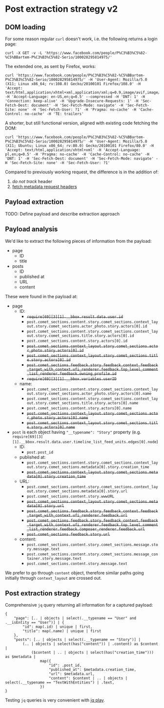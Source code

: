 # Post extraction strategy v2

## DOM loading

For some reason regular `curl` doesn't work, i.e. the following returns a login page:

```
curl -X GET -v -L 'https://www.facebook.com/people/P%C3%B3%C5%82-%C5%BBartem-P%C3%B3%C5%82-Serio/100028295814975/'
```

The extended one, as sent by Firefox, works:

```
curl 'https://www.facebook.com/people/P%C3%B3%C5%82-%C5%BBartem-P%C3%B3%C5%82-Serio/100028295814975/' -H 'User-Agent: Mozilla/5.0 (X11; Linux x86_64; rv:108.0) Gecko/20100101 Firefox/108.0' -H 'Accept: text/html,application/xhtml+xml,application/xml;q=0.9,image/avif,image/webp,*/*;q=0.8' -H 'Accept-Language: en-US,en;q=0.5' --compressed -H 'DNT: 1' -H 'Connection: keep-alive' -H 'Upgrade-Insecure-Requests: 1' -H 'Sec-Fetch-Dest: document' -H 'Sec-Fetch-Mode: navigate' -H 'Sec-Fetch-Site: none' -H 'Sec-Fetch-User: ?1' -H 'Pragma: no-cache' -H 'Cache-Control: no-cache' -H 'TE: trailers'
```

A shorter, but still functional version, aligned with existing code fetching the DOM:

```
curl 'https://www.facebook.com/people/P%C3%B3%C5%82-%C5%BBartem-P%C3%B3%C5%82-Serio/100028295814975/' -H 'User-Agent: Mozilla/5.0 (X11; Ubuntu; Linux x86_64; rv:80.0) Gecko/20100101 Firefox/80.0' -H 'Accept: text/html,application/xhtml+xml' -H 'Accept-Language: pl,en;q=0.5' -H 'Pragma: no-cache' -H 'Cache-Control: no-cache' -H 'DNT: 1' -H 'Sec-Fetch-Dest: document' -H 'Sec-Fetch-Mode: navigate' -H 'Sec-Fetch-Site: none' -H 'Sec-Fetch-User: ?1'
```

Compared to previously working request, the difference is in the addition of:

1. _do not track_ header
2. [fetch metadata request headers](https://developer.mozilla.org/en-US/docs/Glossary/Fetch_metadata_request_header)

## Payload extraction

TODO: Define payload and describe extraction approach

## Payload analysis

We'd like to extract the following pieces of information from the payload:

* page
  * ID
  * title
* posts
  * ID
  * published at
  * URL
  * content

These were found in the payload at:

* page
  * ID:
    * ~~`require[69][3][1].__bbox.result.data.user.id`~~
    * `post.comet_sections.content.story.comet_sections.context_layout.story.comet_sections.actor_photo.story.actors[0].id`
    * `post.comet_sections.content.story.comet_sections.context_layout.story.comet_sections.title.story.actors[0].id`
    * `post.comet_sections.content.story.actors[0].id`
    * ~~`post.comet_sections.context_layout.story.comet_sections.actor_photo.story.actors[0].id`~~
    * ~~`post.comet_sections.context_layout.story.comet_sections.title.story.actors[0].id`~~
    * ~~`post.comet_sections.feedback.story.feedback_context.feedback_target_with_context.ufi_renderer.feedback.top_level_comment_list_renderer.feedback.owning_profile.id`~~
    * ~~`require[69][3][1].__bbox.variables.userID`~~
  * name:
    * `post.comet_sections.content.story.comet_sections.context_layout.story.comet_sections.actor_photo.story.actors[0].name`
    * `post.comet_sections.content.story.comet_sections.context_layout.story.comet_sections.title.story.actors[0].name`
    * `post.comet_sections.content.story.actors[0].name`
    * ~~`post.comet_sections.context_layout.story.comet_sections.actor_photo.story.actors[0].name`~~
    * ~~`post.comet_sections.context_layout.story.comet_sections.title.story.actors[0].name`~~
* `post` is each object having `"__typename": "Story"` property (e.g. `require[69][3][1].__bbox.result.data.user.timeline_list_feed_units.edges[0].node`)
  * ID:
    * `post.post_id`
  * published at:
    * `post.comet_sections.content.story.comet_sections.context_layout.story.comet_sections.metadata[0].story.creation_time`
    * ~~`post.comet_sections.context_layout.story.comet_sections.metadata[0].story.creation_time`~~
  * URL:
    * `post.comet_sections.content.story.comet_sections.context_layout.story.comet_sections.metadata[0].story.url`
    * `post.comet_sections.content.story.wwwURL`
    * ~~`post.comet_sections.context_layout.story.comet_sections.metadata[0].story.url`~~
    * ~~`post.comet_sections.feedback.story.feedback_context.feedback_target_with_context.ufi_renderer.feedback.url`~~
    * ~~`post.comet_sections.feedback.story.feedback_context.feedback_target_with_context.ufi_renderer.feedback.top_level_comment_list_renderer.feedback.composer_renderer.feedback.url`~~
    * ~~`post.comet_sections.feedback.story.url`~~
  * content:
    * `post.comet_sections.content.story.comet_sections.message.story.message.text`
    * `post.comet_sections.content.story.comet_sections.message_container.story.message.text`
    * `post.comet_sections.content.story.message.text`

We prefer to go through `content` object, therefore similar paths going initially through `context_layout` are crossed out.

## Post extraction strategy

Comprehensive `jq` query returning all information for a captured payload:

```jq
{
    "page": [.. | objects | select(.__typename == "User" and .__isEntity == "User")] | {
        "id": map(.id) | unique | first,
        "title": map(.name) | unique | first
    },
    "posts": [.. | objects | select(.__typename == "Story")] |
        (.. | objects | select(has("content")) | .content) as $content |
            ($content | .. | objects | select(has("creation_time"))) as $metadata |
                map({
                    "id": .post_id,
                    "published_at": $metadata.creation_time,
                    "url": $metadata.url,
                    "content": $content | .. | objects | select(.__typename == "TextWithEntities") | .text,
                })
}
```

Testing `jq` queries is very convenient with [jq play](https://jqplay.org/).
